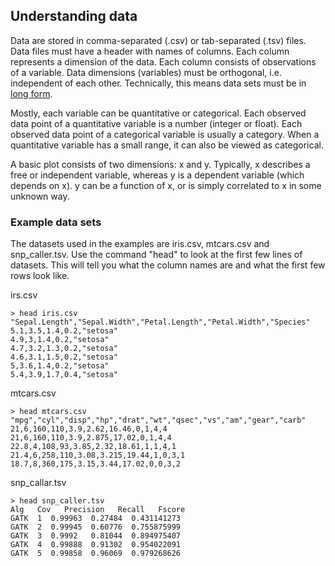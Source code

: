 ## Understanding data

Data are stored in comma-separated (.csv) or tab-separated (.tsv) files.  Data files must have a header with names of columns. Each column represents a dimension of the data.  Each column consists of observations of a variable.  Data dimensions (variables) must be orthogonal, i.e. independent of each other.  Technically, this means data sets must be in [long form](http://statistics.ats.ucla.edu/stat/stata/modules/reshapel.htm).

Mostly, each variable can be quantitative or categorical.  Each observed data point of a quantitative variable is a number (integer or float).  Each observed data point of a categorical variable is usually a category.  When a quantitative variable has a small range, it can also be viewed as categorical.

A basic plot consists of two dimensions: x and y.  Typically, x describes a free or independent variable, whereas y is a dependent variable (which depends on x).  y can be a function of x, or is simply correlated to x in some unknown way.

### Example data sets

The datasets used in the examples are iris.csv, mtcars.csv and snp_caller.tsv.   Use the command "head" to look at the first few lines of datasets.  This will tell you what the column names are and what the first few rows look like.


irs.csv
```
> head iris.csv
"Sepal.Length","Sepal.Width","Petal.Length","Petal.Width","Species"
5.1,3.5,1.4,0.2,"setosa"
4.9,3,1.4,0.2,"setosa"
4.7,3.2,1.3,0.2,"setosa"
4.6,3.1,1.5,0.2,"setosa"
5,3.6,1.4,0.2,"setosa"
5.4,3.9,1.7,0.4,"setosa"
```

mtcars.csv
```
> head mtcars.csv
"mpg","cyl","disp","hp","drat","wt","qsec","vs","am","gear","carb"
21,6,160,110,3.9,2.62,16.46,0,1,4,4
21,6,160,110,3.9,2.875,17.02,0,1,4,4
22.8,4,108,93,3.85,2.32,18.61,1,1,4,1
21.4,6,258,110,3.08,3.215,19.44,1,0,3,1
18.7,8,360,175,3.15,3.44,17.02,0,0,3,2
```

snp_callar.tsv
```
> head snp_caller.tsv
Alg   Cov   Precision   Recall   Fscore
GATK  1  0.99963  0.27484  0.431141273
GATK  2  0.99945  0.60776  0.755875999
GATK  3  0.9992   0.81044  0.894975407
GATK  4  0.99888  0.91302  0.954022091
GATK  5  0.99858  0.96069  0.979268626
```

